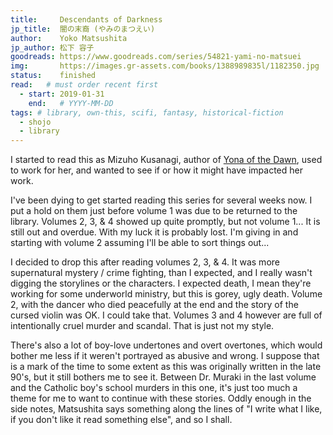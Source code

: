 ```yaml
---
title:     Descendants of Darkness
jp_title:  闇の末裔 (やみのまつえい)
author:    Yoko Matsushita
jp_author: 松下 容子
goodreads: https://www.goodreads.com/series/54821-yami-no-matsuei
img:       https://images.gr-assets.com/books/1388989835l/1182350.jpg
status:    finished
read:   # must order recent first
  - start: 2019-01-31 
    end:   # YYYY-MM-DD
tags: # library, own-this, scifi, fantasy, historical-fiction
  - shojo
  - library
---
```


I started to read this as Mizuho Kusanagi, author of [Yona of the Dawn](/manga/yona-of-the-dawn.html), used to work for her, and wanted to see if or how it might have impacted her work. 

I've been dying to get started reading this series for several weeks now. I put a hold on them just before volume 1 was due to be returned to the library. Volumes 2, 3, & 4 showed up quite promptly, but not volume 1... It is still out and overdue. With my luck it is probably lost. I'm giving in and starting with volume 2 assuming I'll be able to sort things out...

I decided to drop this after reading volumes 2, 3, & 4. It was more supernatural mystery / crime fighting, than I expected, and I really wasn't digging the storylines or the characters. I expected death, I mean they're working for some underworld ministry, but this is gorey, ugly death. Volume 2, with the dancer who died peacefully at the end and the story of the cursed violin was OK. I could take that. Volumes 3 and 4 however are full of intentionally cruel murder and scandal. That is just not my style.

There's also a lot of boy-love undertones and overt overtones, which would bother me less if it weren't portrayed as abusive and wrong. I suppose that is a mark of the time to some extent as this was originally written in the late 90's, but it still bothers me to see it. Between Dr. Muraki in the last volume and the Catholic boy's school murders in this one, it's just too much a theme for me to want to continue with these stories. Oddly enough in the side notes, Matsushita says something along the lines of "I write what I like, if you don't like it read something else", and so I shall. 

